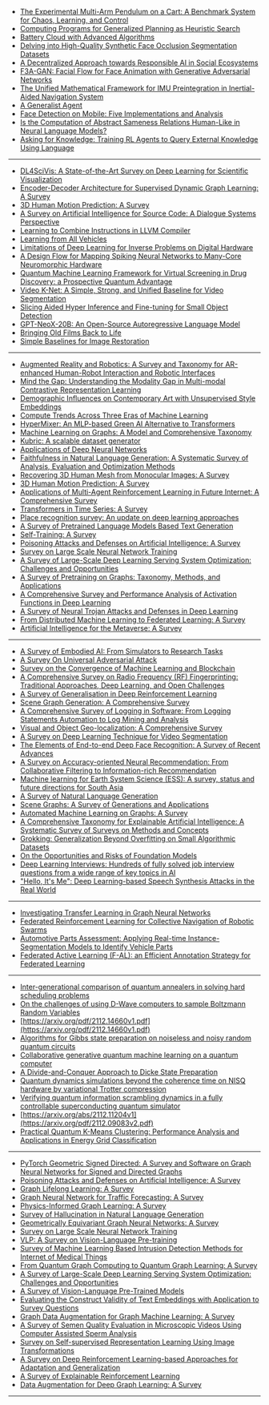 - [The Experimental Multi-Arm Pendulum on a Cart: A Benchmark System for Chaos, Learning, and Control](https://arxiv.org/pdf/2205.06231.pdf)
- [Computing Programs for Generalized Planning as Heuristic Search](https://arxiv.org/pdf/2205.06259.pdf)
- [Battery Cloud with Advanced Algorithms](https://arxiv.org/pdf/2203.03737.pdf)
- [Delving into High-Quality Synthetic Face Occlusion Segmentation Datasets](https://arxiv.org/pdf/2205.06218.pdf)
- [A Decentralized Approach towards Responsible AI in Social Ecosystems](https://arxiv.org/ftp/arxiv/papers/2102/2102.06362.pdf)
- [F3A-GAN: Facial Flow for Face Animation with Generative Adversarial Networks](https://arxiv.org/pdf/2205.06204.pdf)
- [The Unified Mathematical Framework for IMU Preintegration in Inertial-Aided Navigation System](https://arxiv.org/pdf/2111.09100.pdf)
- [A Generalist Agent](https://arxiv.org/pdf/2205.06175.pdf)
- [Face Detection on Mobile: Five Implementations and Analysis](https://arxiv.org/pdf/2205.05572.pdf)
- [Is the Computation of Abstract Sameness Relations Human-Like in Neural Language Models?](https://arxiv.org/pdf/2205.06149.pdf)
- [Asking for Knowledge: Training RL Agents to Query External Knowledge Using Language](https://arxiv.org/pdf/2205.06111.pdf)

---------------


- [DL4SciVis: A State-of-the-Art Survey on Deep Learning for Scientific Visualization](https://arxiv.org/pdf/2204.06504.pdf)
- [Encoder-Decoder Architecture for Supervised
Dynamic Graph Learning: A Survey](https://arxiv.org/pdf/2203.10480.pdf)
- [3D Human Motion Prediction: A Survey](https://arxiv.org/pdf/2203.01593.pdf)
- [A Survey on Artificial Intelligence for Source Code: A Dialogue Systems Perspective](https://arxiv.org/pdf/2202.04847.pdf)
- [Learning to Combine Instructions in LLVM Compiler](https://arxiv.org/pdf/2202.12379.pdf)
- [Learning from All Vehicles](https://arxiv.org/pdf/2203.11934.pdf)
- [Limitations of Deep Learning for Inverse Problems on Digital Hardware](https://arxiv.org/pdf/2202.13490.pdf)
- [A Design Flow for Mapping Spiking Neural Networks to Many-Core Neuromorphic Hardware](https://arxiv.org/pdf/2108.12444.pdf)
- [Quantum Machine Learning Framework for Virtual Screening in Drug Discovery: a Prospective Quantum Advantage](https://arxiv.org/pdf/2204.04017.pdf)
- [Video K-Net: A Simple, Strong, and Unified Baseline for Video Segmentation](https://arxiv.org/pdf/2204.04656v1.pdf)
- [Slicing Aided Hyper Inference and Fine-tuning for Small Object Detection](https://arxiv.org/pdf/2202.06934v3.pdf)
- [GPT-NeoX-20B: An Open-Source Autoregressive Language Model](http://eaidata.bmk.sh/data/GPT_NeoX_20B.pdf)
- [Bringing Old Films Back to Life](https://arxiv.org/pdf/2203.17276v1.pdf)
- [Simple Baselines for Image Restoration](https://arxiv.org/pdf/2204.04676v1.pdf)
----------------
- [Augmented Reality and Robotics: A Survey and Taxonomy for AR-enhanced Human-Robot Interaction and Robotic Interfaces](https://arxiv.org/pdf/2203.03254v1.pdf)
- [Mind the Gap: Understanding the Modality Gap in Multi-modal Contrastive Representation Learning](https://arxiv.org/pdf/2203.02053v1.pdf)
- [Demographic Influences on Contemporary Art with Unsupervised Style Embeddings](https://arxiv.org/pdf/2009.14545v2.pdf)
- [Compute Trends Across Three Eras of Machine Learning](https://arxiv.org/pdf/2202.05924v1.pdf)
- [HyperMixer: An MLP-based Green AI Alternative to Transformers](https://arxiv.org/pdf/2203.03691v1.pdf)
- [Machine Learning on Graphs: A Model and Comprehensive Taxonomy](https://arxiv.org/pdf/2005.03675v2.pdf)
- [Kubric: A scalable dataset generator](https://arxiv.org/pdf/2203.03570v1.pdf)
- [Applications of Deep Neural Networks](https://arxiv.org/pdf/2009.05673v4.pdf)
- [Faithfulness in Natural Language Generation: A Systematic Survey of Analysis, Evaluation and Optimization Methods](arxiv.org/pdf/2203.05227v1.pdf)
- [Recovering 3D Human Mesh from
Monocular Images: A Survey](https://arxiv.org/pdf/2203.01923v2.pdf)
- [3D Human Motion Prediction: A Survey](arxiv.org/pdf/2203.01593v2.pdf)
- [Applications of Multi-Agent Reinforcement Learning in Future Internet: A Comprehensive Survey](https://arxiv.org/pdf/2110.13484v2.pdf)
- [Transformers in Time Series: A Survey](https://arxiv.org/pdf/2202.07125v3.pdf)
- [Place recognition survey: An update on deep learning approaches](https://arxiv.org/pdf/2106.10458v3.pdf)
- [A Survey of Pretrained Language Models Based Text Generation](arxiv.org/pdf/2201.05273v3.pdf)
- [Self-Training: A Survey](https://arxiv.org/pdf/2202.12040v1.pdf)
- [Poisoning Attacks and Defenses on Artificial Intelligence: A Survey](https://arxiv.org/pdf/2202.10276v2.pdf)
- [Survey on Large Scale Neural Network Training](https://arxiv.org/pdf/2202.10435v1.pdf)
- [A Survey of Large-Scale Deep Learning Serving System Optimization: Challenges and Opportunities](https://arxiv.org/pdf/2111.14247v2.pdf)
- [A Survey of Pretraining on Graphs: Taxonomy, Methods, and Applications](https://arxiv.org/pdf/2202.07893v1.pdf)
- [A Comprehensive Survey and Performance Analysis of Activation Functions in Deep Learning](https://arxiv.org/pdf/2109.14545v2.pdf)
- [A Survey of Neural Trojan Attacks and Defenses in Deep Learning](https://arxiv.org/pdf/2202.07183v1.pdf)
- [From Distributed Machine Learning to Federated Learning: A Survey](https://arxiv.org/pdf/2104.14362v3.pdf)
- [Artificial Intelligence for the Metaverse: A Survey](https://arxiv.org/pdf/2202.10336v1.pdf)


-------------
- [A Survey of Embodied AI: From Simulators to Research Tasks](https://arxiv.org/pdf/2103.04918v8.pdf)
- [A Survey On Universal Adversarial Attack](https://arxiv.org/pdf/2103.01498v2.pdf)
- [Survey on the Convergence of Machine Learning and Blockchain](https://arxiv.org/ftp/arxiv/papers/2201/2201.00976.pdf)
- [A Comprehensive Survey on Radio Frequency (RF) Fingerprinting: Traditional Approaches, Deep Learning, and Open Challenges](https://arxiv.org/pdf/2201.00680v1.pdf)
- [A Survey of Generalisation in Deep Reinforcement Learning](https://arxiv.org/pdf/2111.09794v3.pdf)
- [Scene Graph Generation: A Comprehensive Survey](arxiv.org/pdf/2201.00443v1.pdf)
- [A Comprehensive Survey of Logging in Software: From Logging Statements Automation to Log Mining and Analysis](https://arxiv.org/pdf/2110.12489v2.pdf)
- [Visual and Object Geo-localization: A Comprehensive Survey](https://arxiv.org/pdf/2112.15202v1.pdf)
- [A Survey on Deep Learning Technique for Video Segmentation](https://arxiv.org/pdf/2107.01153v3.pdf)
- [The Elements of End-to-end Deep Face Recognition: A Survey of Recent Advances](https://arxiv.org/pdf/2009.13290v4.pdf)
- [A Survey on Accuracy-oriented Neural Recommendation: From Collaborative Filtering to Information-rich Recommendation](https://arxiv.org/pdf/2104.13030v3.pdf)
- [Machine learning for Earth System Science (ESS): A survey, status and future directions for South Asia](https://arxiv.org/ftp/arxiv/papers/2112/2112.12966.pdf)
- [A Survey of Natural Language Generation](https://arxiv.org/pdf/2112.11739v1.pdf)
- [Scene Graphs: A Survey of Generations and Applications](arxiv.org/pdf/2104.01111v4.pdf)
- [Automated Machine Learning on Graphs: A Survey](https://arxiv.org/pdf/2103.00742v4.pdf)
- [A Comprehensive Taxonomy for Explainable Artificial Intelligence: A Systematic Survey of Surveys on Methods and Concepts](https://arxiv.org/pdf/2105.07190v2.pdf)
- [Grokking: Generalization Beyond Overfitting on Small Algorithmic Datasets](https://arxiv.org/pdf/2201.02177v1.pdf)
- [On the Opportunities and Risks of Foundation Models](arxiv.org/pdf/2108.07258v2.pdf)
- [Deep Learning Interviews: Hundreds of fully solved job interview questions from a wide range of key topics in AI](https://arxiv.org/ftp/arxiv/papers/2201/2201.00650.pdf)
- ["Hello, It's Me": Deep Learning-based Speech Synthesis Attacks in the Real World](https://arxiv.org/pdf/2109.09598v1.pdf)
------------------
- [Investigating Transfer Learning in Graph Neural Networks](https://arxiv.org/pdf/2202.00740.pdf)
- [Federated Reinforcement Learning for Collective Navigation of Robotic Swarms](https://arxiv.org/pdf/2202.01141.pdf)
- [Automotive Parts Assessment:
Applying Real-time Instance-Segmentation
Models to Identify Vehicle Parts
](https://arxiv.org/ftp/arxiv/papers/2202/2202.00884.pdf)
- [Federated Active Learning (F-AL): an Efficient Annotation Strategy for
Federated Learning](https://arxiv.org/pdf/2202.00195.pdf)

---------------
- [Inter-generational comparison of quantum annealers in solving hard scheduling problems](https://arxiv.org/abs/2112.00727v1)
- [On the challenges of using D-Wave computers to sample Boltzmann Random Variables](https://arxiv.org/pdf/2111.15295v2.pdf)
- [https://arxiv.org/pdf/2112.14660v1.pdf](https://arxiv.org/pdf/2112.14660v1.pdf)
- [Algorithms for Gibbs state preparation on noiseless and noisy random quantum circuits](https://arxiv.org/abs/2112.14688v1)
- [Collaborative generative quantum machine learning on a quantum computer](https://arxiv.org/pdf/2112.13255v1.pdf)
- [A Divide-and-Conquer Approach to Dicke State Preparation](https://arxiv.org/abs/2112.12435v1)
- [Quantum dynamics simulations beyond the coherence time on NISQ hardware by variational Trotter compression](https://arxiv.org/abs/2112.12654v1)
- [Verifying quantum information scrambling dynamics in a fully controllable superconducting quantum simulator](https://arxiv.org/abs/2112.11204v1)
- [https://arxiv.org/abs/2112.11204v1](https://arxiv.org/pdf/2112.09083v2.pdf)
- [Practical Quantum K-Means Clustering: Performance Analysis and Applications in Energy Grid Classification](https://arxiv.org/abs/2112.08506v1)

-----------
- [PyTorch Geometric Signed Directed: A Survey and Software on
Graph Neural Networks for Signed and Directed Graphs](https://arxiv.org/pdf/2202.10793v1.pdf)
- [Poisoning Attacks and Defenses on Artificial Intelligence: A Survey](https://arxiv.org/pdf/2202.10276v2.pdf)
- [Graph Lifelong Learning: A Survey](https://arxiv.org/pdf/2202.10276v2.pdf)
- [Graph Neural Network for Traffic Forecasting: A Survey](https://arxiv.org/pdf/2101.11174v4.pdf)
- [Physics-Informed Graph Learning: A Survey](https://arxiv.org/pdf/2202.10679v1.pdf)
- [Survey of Hallucination in Natural Language Generation](https://arxiv.org/pdf/2202.03629v2.pdf)
- [Geometrically Equivariant Graph Neural Networks: A Survey](https://arxiv.org/pdf/2202.07230v3.pdf)
- [Survey on Large Scale Neural Network Training](https://arxiv.org/pdf/2202.10435v1.pdf)
- [VLP: A Survey on Vision-Language Pre-training](https://arxiv.org/pdf/2202.09061v2.pdf)
- [Survey of Machine Learning Based Intrusion Detection Methods for Internet of Medical Things](https://arxiv.org/pdf/2202.09657v1.pdf)
- [From Quantum Graph Computing to Quantum Graph Learning: A Survey](https://arxiv.org/pdf/2202.09506v1.pdf)
- [A Survey of Large-Scale Deep Learning Serving System Optimization: Challenges and Opportunities](https://arxiv.org/pdf/2111.14247v2.pdf)
- [A Survey of Vision-Language Pre-Trained Models](https://arxiv.org/pdf/2202.10936v1.pdf)
- [Evaluating the Construct Validity of Text Embeddings with Application to Survey Questions](https://arxiv.org/pdf/2202.09166v1.pdf)
- [Graph Data Augmentation for Graph Machine Learning: A Survey](https://arxiv.org/pdf/2202.08871v1.pdf)
- [A Survey of Semen Quality Evaluation in Microscopic Videos Using Computer Assisted Sperm Analysis](https://arxiv.org/pdf/2202.07820v2.pdf)
- [Survey on Self-supervised Representation Learning Using Image Transformations](https://arxiv.org/pdf/2202.08514v1.pdf)
- [A Survey on Deep Reinforcement Learning-based Approaches for Adaptation and Generalization](https://arxiv.org/ftp/arxiv/papers/2202/2202.08444.pdf)
- [A Survey of Explainable Reinforcement Learning](https://arxiv.org/pdf/2202.08434v1.pdf)
- [Data Augmentation for Deep Graph Learning: A Survey](https://arxiv.org/pdf/2202.08235v1.pdf)

--------------
